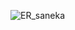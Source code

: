 ![ER_saneka](https://user-images.githubusercontent.com/62030156/114919650-cf603000-9e28-11eb-8c96-f6886f69eeba.png)
